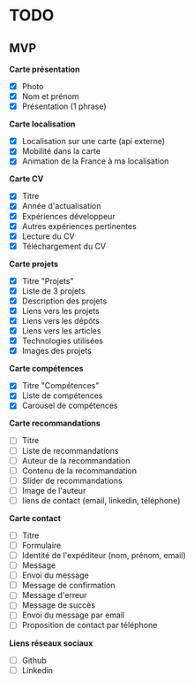 # TODO

## MVP

**Carte présentation**

- [x] Photo
- [x] Nom et prénom
- [x] Présentation (1 phrase)

**Carte localisation**

- [x] Localisation sur une carte (api externe)
- [x] Mobilité dans la carte
- [x] Animation de la France à ma localisation

**Carte CV**

- [x] Titre
- [x] Année d'actualisation
- [x] Expériences développeur
- [x] Autres expériences pertinentes
- [x] Lecture du CV
- [x] Téléchargement du CV

**Carte projets**

- [x] Titre "Projets"
- [x] Liste de 3 projets
- [x] Description des projets
- [x] Liens vers les projets
- [x] Liens vers les dépôts
- [x] Liens vers les articles
- [x] Technologies utilisées
- [x] Images des projets

**Carte compétences**
- [x] Titre "Compétences"
- [x] Liste de compétences
- [x] Carousel de compétences

**Carte recommandations**
- [ ] Titre
- [ ] Liste de recommandations
- [ ] Auteur de la recommandation
- [ ] Contenu de la recommandation
- [ ] Slider de recommandations
- [ ] Image de l'auteur
- [ ] liens de contact (email, linkedin, téléphone)

**Carte contact**
- [ ] Titre
- [ ] Formulaire
- [ ] Identité de l'expéditeur (nom, prénom, email)
- [ ] Message
- [ ] Envoi du message
- [ ] Message de confirmation
- [ ] Message d'erreur
- [ ] Message de succès
- [ ] Envoi du message par email
- [ ] Proposition de contact par téléphone

**Liens réseaux sociaux**

- [ ] Github
- [ ] Linkedin
